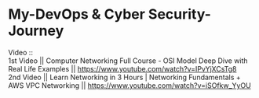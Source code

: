 # My-DevOps & Cyber Security-Journey
Video :: <br>
1st Video || Computer Networking Full Course - OSI Model Deep Dive with Real Life Examples || https://www.youtube.com/watch?v=IPvYjXCsTg8 <br>
2nd Video || Learn Networking in 3 Hours | Networking Fundamentals + AWS VPC Networking || https://www.youtube.com/watch?v=iSOfkw_YyOU
